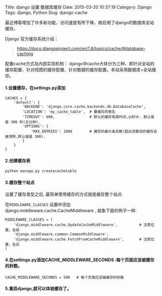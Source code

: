 Title: django 设置 数据库缓存
Date: 2015-03-20 10:37:19
Category: Django
Tags: django, Python
Slug: django-cache


最近博客增加了许多新功能，访问速度有所下降，故启用了django的数据库全站缓存。

Django 官方缓存系统介绍：
> https://docs.djangoproject.com/en/1.8/topics/cache/#database-caching

配置cache方式及内部实现机制：
    django中cache大体分为三种，即针对全站的缓存配置、针对视图的缓存配置、针对数据的缓存配置。本站采用数据库+全站缓存。

#### 1.设置缓存，在settings.py添加

```
CACHES = {
    'default': {
        'BACKEND': 'django.core.cache.backends.db.DatabaseCache',
        'LOCATION': 'my_cache_table',  # 要缓存的表名
        'TIMEOUT': 600,                # 默认的缓存有效时间,以秒计. 默认值是 300 秒(五分钟).
        'OPTIONS': {
            'MAX_ENTRIES': 1000        # 缓存的最大条目数(超出该数旧的缓存会被清除,默认值是 300).
        }
    }
}
```

#### 2.创建缓存表

```
python manage.py createcachetable
```

#### 3.缓存整个站点

设置了缓存类型之后, 最简单使用缓存的方式就是缓存整个站点. 

在``MIDDLEWARE_CLASSES`` 设置中添加 django.middleware.cache.CacheMiddleware , 就象下面的例子一样:

```
MIDDLEWARE_CLASSES = (
    'django.middleware.cache.UpdateCacheMiddleware',          # 注意位置，在前
    'django.middleware.common.CommonMiddleware',
    'django.middleware.cache.FetchFromCacheMiddleware',       # 注意位置，在后
)
```

#### 4.在settings.py添加CACHE_MIDDLEWARE_SECONDS :每个页面应该被缓存的秒数。

```
CACHE_MIDDLEWARE_SECONDS = 500   # 每个页面应该被缓存的秒数
```

#### 5.重启django,就可以体验缓存了。
